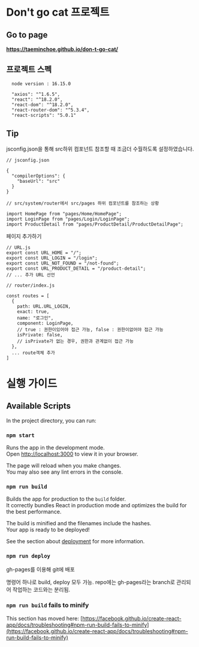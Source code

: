 # Don't go cat 프로젝트

## Go to page

**https://taeminchoe.github.io/don-t-go-cat/**

## 프로젝트 스펙

```
  node version : 16.15.0

  "axios": "^1.6.5",
  "react": "^18.2.0",
  "react-dom": "^18.2.0",
  "react-router-dom": "^5.3.4",
  "react-scripts": "5.0.1"
```

## Tip

jsconfig.json을 통해 src하위 컴포넌트 참조할 때 조금더 수월하도록 설정하였습니다.

```
// jsconfig.json

{
  "compilerOptions": {
    "baseUrl": "src"
  }
}
```

```
// src/system/router에서 src/pages 하위 컴포넌트를 참조하는 상황

import HomePage from "pages/Home/HomePage";
import LoginPage from "pages/Login/LoginPage";
import ProductDetail from "pages/ProductDetail/ProductDetailPage";
```

페이지 추가하기

```
// URL.js
export const URL_HOME = "/";
export const URL_LOGIN = "/login";
export const URL_NOT_FOUND = "/not-found";
export const URL_PRODUCT_DETAIL = "/product-detail";
// ... 추가 URL 선언
```

```
// router/index.js

const routes = [
  {
    path: URL.URL_LOGIN,
    exact: true,
    name: "로그인",
    component: LoginPage,
    // true : 권한이있어야 접근 가능, false : 권한이없어야 접근 가능
    isPrivate: false,
    // isPrivate가 없는 경우, 권한과 관계없이 접근 가능
  },
  ... route객체 추가
]
```

# 실행 가이드

## Available Scripts

In the project directory, you can run:

### `npm start`

Runs the app in the development mode.\
Open [http://localhost:3000](http://localhost:3000) to view it in your browser.

The page will reload when you make changes.\
You may also see any lint errors in the console.

### `npm run build`

Builds the app for production to the `build` folder.\
It correctly bundles React in production mode and optimizes the build for the best performance.

The build is minified and the filenames include the hashes.\
Your app is ready to be deployed!

See the section about [deployment](https://facebook.github.io/create-react-app/docs/deployment) for more information.

### `npm run deploy`

gh-pages를 이용해 git에 배포

명령어 하나로 build, deploy 모두 가능. repo에는 gh-pages라는 branch로 관리되어 작업하는 코드와는 분리됨.

### `npm run build` fails to minify

This section has moved here: [https://facebook.github.io/create-react-app/docs/troubleshooting#npm-run-build-fails-to-minify](https://facebook.github.io/create-react-app/docs/troubleshooting#npm-run-build-fails-to-minify)

